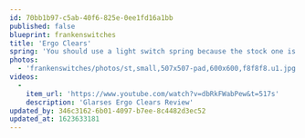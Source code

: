 ```yaml
---
id: 70bb1b97-c5ab-40f6-825e-0ee1fd16a1bb
published: false
blueprint: frankenswitches
title: 'Ergo Clears'
spring: 'You should use a light switch spring because the stock one is VERY heavy.'
photos:
  - 'frankenswitches/photos/st,small,507x507-pad,600x600,f8f8f8.u1.jpg'
videos:
  -
    item_url: 'https://www.youtube.com/watch?v=dbRkFWabPew&t=517s'
    description: 'Glarses Ergo Clears Review'
updated_by: 346c3162-6b01-4097-b7ee-8c4482d3ec52
updated_at: 1623633181
---
```

